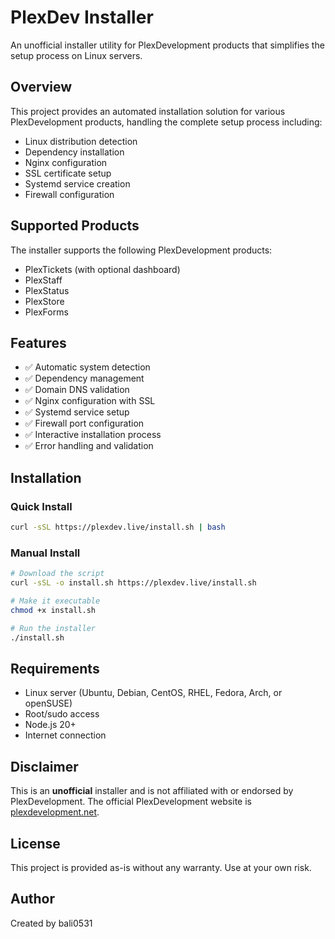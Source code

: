 # PlexDev Installer

An unofficial installer utility for PlexDevelopment products that simplifies the setup process on Linux servers.

## Overview

This project provides an automated installation solution for various PlexDevelopment products, handling the complete setup process including:

- Linux distribution detection
- Dependency installation
- Nginx configuration
- SSL certificate setup
- Systemd service creation
- Firewall configuration

## Supported Products

The installer supports the following PlexDevelopment products:

- PlexTickets (with optional dashboard)
- PlexStaff
- PlexStatus
- PlexStore
- PlexForms

## Features

- ✅ Automatic system detection
- ✅ Dependency management
- ✅ Domain DNS validation
- ✅ Nginx configuration with SSL
- ✅ Systemd service setup
- ✅ Firewall port configuration
- ✅ Interactive installation process
- ✅ Error handling and validation

## Installation

### Quick Install

```bash
curl -sSL https://plexdev.live/install.sh | bash
```

### Manual Install

```bash
# Download the script
curl -sSL -o install.sh https://plexdev.live/install.sh

# Make it executable
chmod +x install.sh

# Run the installer
./install.sh
```

## Requirements

- Linux server (Ubuntu, Debian, CentOS, RHEL, Fedora, Arch, or openSUSE)
- Root/sudo access
- Node.js 20+
- Internet connection

## Disclaimer

This is an **unofficial** installer and is not affiliated with or endorsed by PlexDevelopment. The official PlexDevelopment website is [plexdevelopment.net](https://plexdevelopment.net).

## License

This project is provided as-is without any warranty. Use at your own risk.

## Author

Created by bali0531
